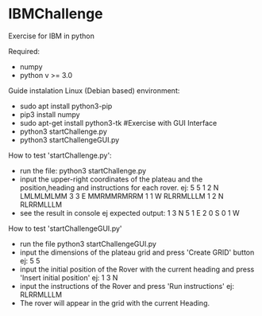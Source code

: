 # IBMChallenge
Exercise for IBM in python


Required:
- numpy
- python v >= 3.0


Guide instalation Linux (Debian based) environment:

- sudo apt install python3-pip
- pip3 install numpy
- sudo apt-get install python3-tk #Exercise with GUI Interface
- python3 startChallenge.py
- python3 startChallengeGUI.py



How to test 'startChallenge.py':
- run the file:
    python3 startChallenge.py
- input the upper-right coordinates of the plateau and the position,heading and instructions for each rover.
    ej: 5 5 1 2 N LMLMLMLMM 3 3 E MMRMMRMRRM 1 1 W RLRRMLLLM 1 2 N RLRRMLLLM
- see the result in console
    ej expected output: 1 3 N 5 1 E 2 0 S 0 1 W 


How to test 'startChallengeGUI.py'
- run the file
    python3 startChallengeGUI.py
- input the dimensions of the plateau grid and press 'Create GRID' button
    ej: 5 5
- input the initial position of the Rover with the current heading and press 'Insert initial position'
    ej: 1 3 N
- input the instructions of the Rover and press 'Run instructions'
    ej: RLRRMLLLM
- The rover will appear in the grid with the current Heading.